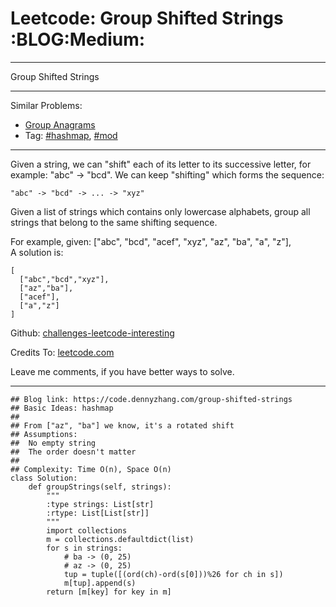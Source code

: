 # Leetcode: Group Shifted Strings     :BLOG:Medium:


---

Group Shifted Strings  

---

Similar Problems:  
-   [Group Anagrams](https://code.dennyzhang.com/group-anagrams)
-   Tag: [#hashmap](https://code.dennyzhang.com/tag/hashmap),  [#mod](https://code.dennyzhang.com/tag/mod)

---

Given a string, we can "shift" each of its letter to its successive letter, for example: "abc" -> "bcd". We can keep "shifting" which forms the sequence:  

    "abc" -> "bcd" -> ... -> "xyz"

Given a list of strings which contains only lowercase alphabets, group all strings that belong to the same shifting sequence.  

For example, given: ["abc", "bcd", "acef", "xyz", "az", "ba", "a", "z"],  
A solution is:  

    [
      ["abc","bcd","xyz"],
      ["az","ba"],
      ["acef"],
      ["a","z"]
    ]

Github: [challenges-leetcode-interesting](https://github.com/DennyZhang/challenges-leetcode-interesting/tree/master/group-shifted-strings)  

Credits To: [leetcode.com](https://leetcode.com/problems/group-shifted-strings/description/)  

Leave me comments, if you have better ways to solve.  

---

    ## Blog link: https://code.dennyzhang.com/group-shifted-strings
    ## Basic Ideas: hashmap
    ##
    ## From ["az", "ba"] we know, it's a rotated shift
    ## Assumptions:
    ##  No empty string
    ##  The order doesn't matter
    ##
    ## Complexity: Time O(n), Space O(n)
    class Solution:
        def groupStrings(self, strings):
            """
            :type strings: List[str]
            :rtype: List[List[str]]
            """
            import collections
            m = collections.defaultdict(list)
            for s in strings:
                # ba -> (0, 25)
                # az -> (0, 25)
                tup = tuple([(ord(ch)-ord(s[0]))%26 for ch in s])
                m[tup].append(s)
            return [m[key] for key in m]